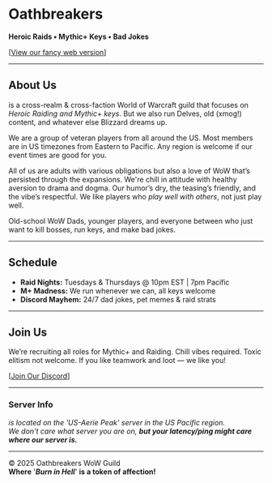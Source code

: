 # Oathbreakers  

**Heroic Raids • Mythic+ Keys • Bad Jokes**

[[View our fancy web version](https://hfkot.github.io/OathBreakers/)]

---

## About Us

[<Oathbreakers>](https://worldofwarcraft.blizzard.com/en-us/guild/us/aerie-peak/oathbreakers/) is a cross-realm & cross-faction World of Warcraft guild that focuses on *Heroic Raiding and Mythic+ keys*. But we also run Delves, old (xmog!) content, and whatever else Blizzard dreams up.

We are a group of veteran players from all around the US. Most members are in US timezones from Eastern to Pacific. Any region is welcome if our event times are good for you.

All of us are adults with various obligations but also a love of WoW that’s persisted through the expansions. We're chill in attitude with healthy aversion to drama and dogma. Our humor’s dry, the teasing’s friendly, and the vibe’s respectful. We like players who *play well with others*, not just play well.

Old-school WoW Dads, younger players, and everyone between who just want to kill bosses, run keys, and make bad jokes.

---

## Schedule

- **Raid Nights:** Tuesdays & Thursdays @ 10pm EST | 7pm Pacific  
- **M+ Madness:** We run whenever we can, all keys welcome  
- **Discord Mayhem:** 24/7 dad jokes, pet memes & raid strats  

---

## Join Us

We’re recruiting all roles for Mythic+ and Raiding. Chill vibes required. Toxic elitism not welcome. If you like teamwork and loot — we like you!

[[Join Our Discord](https://discord.gg/aXBFQ8E7GB)]

---

### Server Info

*<Oathbreakers> is located on the 'US-Aerie Peak' server in the US Pacific region.*  
*We don't care what server you are on,* ***but your latency/ping might care where our server is.***

---

© 2025 Oathbreakers WoW Guild  
**Where** '***Burn in Hell***' **is a token of affection!**
